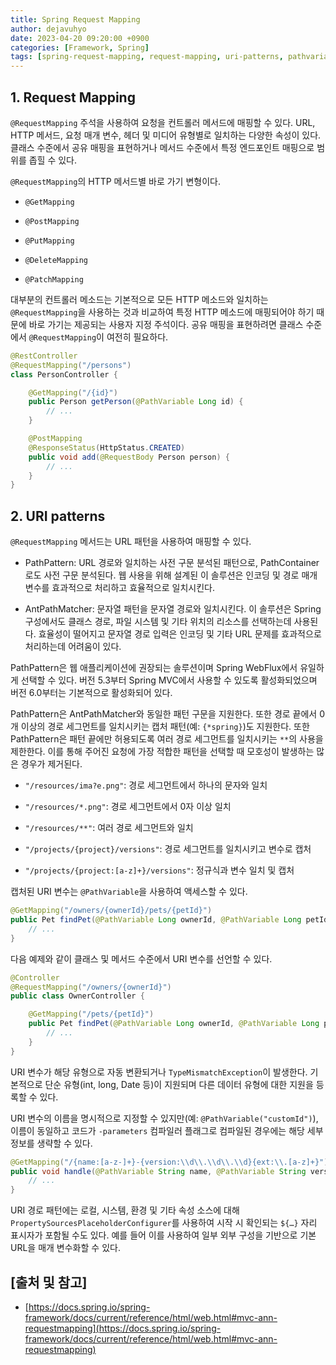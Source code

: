 ```yaml
---
title: Spring Request Mapping
author: dejavuhyo
date: 2023-04-20 09:20:00 +0900
categories: [Framework, Spring]
tags: [spring-request-mapping, request-mapping, uri-patterns, pathvariable, 스프링-리퀘스트-매핑, 리퀘스트-매핑]
---
```


## 1. Request Mapping
`@RequestMapping` 주석을 사용하여 요청을 컨트롤러 메서드에 매핑할 수 있다. URL, HTTP 메서드, 요청 매개 변수, 헤더 및 미디어 유형별로 일치하는 다양한 속성이 있다. 클래스 수준에서 공유 매핑을 표현하거나 메서드 수준에서 특정 엔드포인트 매핑으로 범위를 좁힐 수 있다.

`@RequestMapping`의 HTTP 메서드별 바로 가기 변형이다.

* `@GetMapping`

* `@PostMapping`

* `@PutMapping`

* `@DeleteMapping`

* `@PatchMapping`

대부분의 컨트롤러 메소드는 기본적으로 모든 HTTP 메소드와 일치하는 `@RequestMapping`을 사용하는 것과 비교하여 특정 HTTP 메소드에 매핑되어야 하기 때문에 바로 가기는 제공되는 사용자 지정 주석이다. 공유 매핑을 표현하려면 클래스 수준에서 `@RequestMapping`이 여전히 필요하다.

```java
@RestController
@RequestMapping("/persons")
class PersonController {

    @GetMapping("/{id}")
    public Person getPerson(@PathVariable Long id) {
        // ...
    }

    @PostMapping
    @ResponseStatus(HttpStatus.CREATED)
    public void add(@RequestBody Person person) {
        // ...
    }
}
```

## 2. URI patterns
`@RequestMapping` 메서드는 URL 패턴을 사용하여 매핑할 수 있다.

* PathPattern: URL 경로와 일치하는 사전 구문 분석된 패턴으로, PathContainer로도 사전 구문 분석된다. 웹 사용을 위해 설계된 이 솔루션은 인코딩 및 경로 매개 변수를 효과적으로 처리하고 효율적으로 일치시킨다.

* AntPathMatcher: 문자열 패턴을 문자열 경로와 일치시킨다. 이 솔루션은 Spring 구성에서도 클래스 경로, 파일 시스템 및 기타 위치의 리소스를 선택하는데 사용된다. 효율성이 떨어지고 문자열 경로 입력은 인코딩 및 기타 URL 문제를 효과적으로 처리하는데 어려움이 있다.

PathPattern은 웹 애플리케이션에 권장되는 솔루션이며 Spring WebFlux에서 유일하게 선택할 수 있다. 버전 5.3부터 Spring MVC에서 사용할 수 있도록 활성화되었으며 버전 6.0부터는 기본적으로 활성화되어 있다.

PathPattern은 AntPathMatcher와 동일한 패턴 구문을 지원한다. 또한 경로 끝에서 0개 이상의 경로 세그먼트를 일치시키는 캡처 패턴(예: `{*spring}`)도 지원한다. 또한 PathPattern은 패턴 끝에만 허용되도록 여러 경로 세그먼트를 일치시키는 `**`의 사용을 제한한다. 이를 통해 주어진 요청에 가장 적합한 패턴을 선택할 때 모호성이 발생하는 많은 경우가 제거된다.

* `"/resources/ima?e.png"`: 경로 세그먼트에서 하나의 문자와 일치

* `"/resources/*.png"`: 경로 세그먼트에서 0자 이상 일치

* `"/resources/**"`: 여러 경로 세그먼트와 일치

* `"/projects/{project}/versions"`: 경로 세그먼트를 일치시키고 변수로 캡처

* `"/projects/{project:[a-z]+}/versions"`: 정규식과 변수 일치 및 캡처

캡처된 URI 변수는 `@PathVariable`을 사용하여 액세스할 수 있다.

```java
@GetMapping("/owners/{ownerId}/pets/{petId}")
public Pet findPet(@PathVariable Long ownerId, @PathVariable Long petId) {
    // ...
}
```

다음 예제와 같이 클래스 및 메서드 수준에서 URI 변수를 선언할 수 있다.

```java
@Controller
@RequestMapping("/owners/{ownerId}")
public class OwnerController {

    @GetMapping("/pets/{petId}")
    public Pet findPet(@PathVariable Long ownerId, @PathVariable Long petId) {
        // ...
    }
}
```

URI 변수가 해당 유형으로 자동 변환되거나 `TypeMismatchException`이 발생한다. 기본적으로 단순 유형(int, long, Date 등)이 지원되며 다른 데이터 유형에 대한 지원을 등록할 수 있다.

URI 변수의 이름을 명시적으로 지정할 수 있지만(예: `@PathVariable("customId")`), 이름이 동일하고 코드가 `-parameters` 컴파일러 플래그로 컴파일된 경우에는 해당 세부 정보를 생략할 수 있다.

```java
@GetMapping("/{name:[a-z-]+}-{version:\\d\\.\\d\\.\\d}{ext:\\.[a-z]+}")
public void handle(@PathVariable String name, @PathVariable String version, @PathVariable String ext) {
    // ...
}
```

URI 경로 패턴에는 로컬, 시스템, 환경 및 기타 속성 소스에 대해 `PropertySourcesPlaceholderConfigurer`를 사용하여 시작 시 확인되는 `${…}` 자리 표시자가 포함될 수도 있다. 예를 들어 이를 사용하여 일부 외부 구성을 기반으로 기본 URL을 매개 변수화할 수 있다.

## [출처 및 참고]
* [https://docs.spring.io/spring-framework/docs/current/reference/html/web.html#mvc-ann-requestmapping](https://docs.spring.io/spring-framework/docs/current/reference/html/web.html#mvc-ann-requestmapping)
